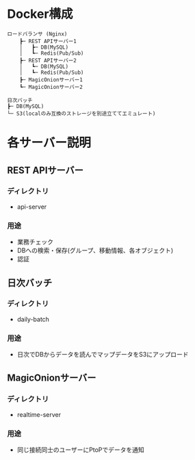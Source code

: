 # Docker構成
```
ロードバランサ (Nginx)
    ┣─ REST APIサーバー1
    │   ┣─ DB(MySQL)
    │   ┗─ Redis(Pub/Sub)
    ┣─ REST APIサーバー2
    │   ┗─ DB(MySQL)
    │   ┗─ Redis(Pub/Sub)
    ┣─ MagicOnionサーバー1
    ┗─ MagicOnionサーバー2

日次バッチ
┣─ DB(MySQL)
└─ S3(localのみ互換のストレージを別途立ててエミュレート)

```
# 各サーバー説明
## REST APIサーバー
### ディレクトリ
* api-server

### 用途
* 業務チェック
* DBへの検索・保存(グループ、移動情報、各オブジェクト)
* 認証

## 日次バッチ
### ディレクトリ
* daily-batch

### 用途
* 日次でDBからデータを読んでマップデータをS3にアップロード

## MagicOnionサーバー
### ディレクトリ
* realtime-server

### 用途
* 同じ接続同士のユーザーにPtoPでデータを通知